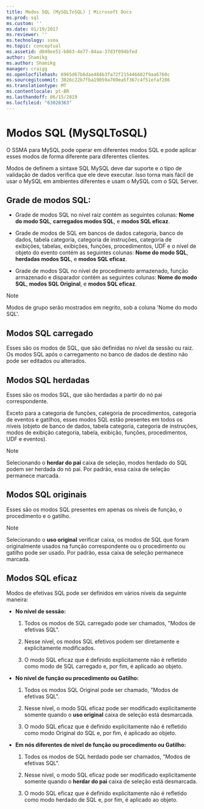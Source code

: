```yaml
---
title: Modos SQL (MySQLToSQL) | Microsoft Docs
ms.prod: sql
ms.custom: ''
ms.date: 01/19/2017
ms.reviewer: ''
ms.technology: ssma
ms.topic: conceptual
ms.assetid: d840ee51-b863-4e77-84aa-37d3f094bfed
author: Shamikg
ms.author: Shamikg
manager: craigg
ms.openlocfilehash: 6965d67b6dae484b3fa72f215446682f9aa6760c
ms.sourcegitcommit: 3026c22b7fba19059a769ea5f367c4f51efaf286
ms.translationtype: MT
ms.contentlocale: pt-BR
ms.lasthandoff: 06/15/2019
ms.locfileid: "63028363"
---
```

# <a name="sql-modes-mysqltosql"></a>Modos SQL (MySQLToSQL)
O SSMA para MySQL pode operar em diferentes modos SQL e pode aplicar esses modos de forma diferente para diferentes clientes.  
  
Modos de definem a sintaxe SQL MySQL deve dar suporte e o tipo de validação de dados verifica que ele deve executar. Isso torna mais fácil de usar o MySQL em ambientes diferentes e usam o MySQL com o SQL Server.  
  
## <a name="sql-modes-grid"></a>Grade de modos SQL:  
  
-   Grade de modos SQL no nível raiz contém as seguintes colunas: **Nome do modo SQL**, **carregados modos SQL**, e **modos SQL eficaz**.  
  
-   Grade de modos de SQL em bancos de dados categoria, banco de dados, tabela categoria, categoria de instruções, categoria de exibições, tabelas, exibições, funções, procedimentos, UDF e o nível de objeto do evento contém as seguintes colunas: **Nome do modo SQL**, **herdadas modos SQL**, e **modos SQL eficaz**.  
  
-   Grade de modos SQL no nível de procedimento armazenado, função armazenado e disparador contém as seguintes colunas: **Nome do modo SQL**, **modos SQL Original**, e **modos SQL eficaz**.  
  
> [!NOTE]  
> Modos de grupo serão mostrados em negrito, sob a coluna 'Nome do modo SQL'.  
  
## <a name="loaded-sql-modes"></a>Modos SQL carregado  
Esses são os modos de SQL, que são definidas no nível da sessão ou raiz. Os modos SQL após o carregamento no banco de dados de destino não pode ser editados ou alterados.  
  
## <a name="inherited-sql-modes"></a>Modos SQL herdadas  
Esses são os modos SQL, que são herdadas a partir do nó pai correspondente.  
  
Exceto para a categoria de funções, categoria de procedimentos, categoria de eventos e gatilhos, esses modos SQL estão presentes em todos os níveis (objeto de banco de dados, tabela categoria, categoria de instruções, modos de exibição categoria, tabela, exibição, funções, procedimentos, UDF e eventos).  
  
> [!NOTE]  
> Selecionando o **herdar do pai** caixa de seleção, modos herdado do SQL podem ser herdada do nó pai. Por padrão, essa caixa de seleção permanece marcada.  
  
## <a name="original-sql-modes"></a>Modos SQL originais  
Esses são os modos SQL presentes em apenas os níveis de função, o procedimento e o gatilho.  
  
> [!NOTE]  
> Selecionando o **uso original** verificar caixa, os modos de SQL que foram originalmente usados na função correspondente ou o procedimento ou gatilho pode ser usado. Por padrão, essa caixa de seleção permanece marcada.  
  
## <a name="effective-sql-modes"></a>Modos SQL eficaz  
Modos de efetivas SQL pode ser definidos em vários níveis da seguinte maneira:  
  
-   **No nível de sessão:**  
  
    1.  Todos os modos de SQL carregado pode ser chamados, "Modos de efetivas SQL".  
  
    2.  Nesse nível, os modos SQL efetivos podem ser diretamente e explicitamente modificados.  
  
    3.  O modo SQL eficaz que é definido explicitamente não é refletido como modo de SQL carregado e, por fim, é aplicado ao objeto.  
  
-   **No nível de função ou procedimento ou Gatilho:**  
  
    1.  Todos os modos SQL Original pode ser chamado, "Modos de efetivas SQL".  
  
    2.  Nesse nível, o modo SQL eficaz pode ser modificado explicitamente somente quando o **uso original** caixa de seleção está desmarcada.  
  
    3.  O modo SQL eficaz que é definido explicitamente não é refletido como modo Original do SQL e, por fim, é aplicado ao objeto.  
  
-   **Em nós diferentes de nível de função ou procedimento ou Gatilho:**  
  
    1.  Todos os modos de SQL herdado pode ser chamados, "Modos de efetivas SQL".  
  
    2.  Nesse nível, o modo SQL eficaz pode ser modificado explicitamente somente quando o **herdar do pai** caixa de seleção está desmarcada.  
  
    3.  O modo SQL eficaz que é definido explicitamente não é refletido como modo herdado de SQL e, por fim, é aplicado ao objeto.  
  
